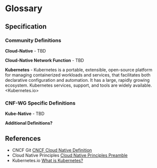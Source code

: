 
Glossary
============================

Specification
-------------

### Community Definitions

**Cloud-Native** - TBD

**Cloud-Native Network Function** - TBD

**Kubernetes** - Kubernetes is a portable, extensible, open-source platform for managing containerized workloads and services, that facilitates both declarative configuration and automation. It has a large, rapidly growing ecosystem. Kubernetes services, support, and tools are widely available. <Kubernetes.io>

### CNF-WG Specific Definitions

**Kube-Native** - TBD

**Additional Definitions?**

References
----------

* CNCF Git [CNCF Cloud Native Definition](https://github.com/cncf/toc/blob/main/DEFINITION.md)
* Cloud Native Principles [Cloud Native Principles Preamble](https://github.com/cloud-native-principles/cloud-native-principles/blob/master/cloud-native-networking-preamble.md)
* Kubernetes.io [What is Kubernetes?](https://kubernetes.io/docs/concepts/overview/what-is-kubernetes/)
